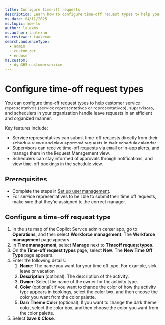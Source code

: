 ```yaml
---
title: Configure time-off requests
description: Learn how to configure time-off request types to help your organization efficiently handle leave requests.
ms.date: 04/11/2025
ms.topic: how-to
author: lalexms
ms.author: laalexan
ms.reviewer: laalexan
search.audienceType: 
  - admin
  - customizer
  - enduser
ms.custom: 
  - dyn365-customerservice
---
```


# Configure time-off request types

You can configure time-off request types to help customer service representatives (service representatives or representatives), supervisors, and schedulers in your organization handle leave requests in an efficient and organized manner. 

Key features include:

- Service representatives can submit time-off requests directly from their schedule views and view approved requests in their schedule calendar.
- Supervisors can receive time-off requests via email or in-app alerts, and manage them in the Request Management view.
- Schedulers can stay informed of approvals through notifications, and view time-off bookings in the schedule view.

## Prerequisites

- Complete the steps in [Set up user management](wfm-user-management.md).
- For service representatives to be able to submit their time off requests, make sure that they're assigned to the correct manager.


## Configure a time-off request type

1. In the site map of the Copilot Service admin center app, go to **Operations**, and then select **Workforce management**. The **Workforce management** page appears.
1. In **Time management**, select **Manage** next to **Timeoff request types**.
1. On the **Time-off request types** page, select **New**. The **New Time Off Type** page appears.
1. Enter the following details:
     1. **Name**: The name you want for your time off type. For example, sick leave or vacation.
     1. **Description** (optional): The description of the activity.
     1. **Owner**: Select the name of the owner for the activity type.
     1. **Color** (optional): If you want to change the color of how the activity type appears in bookings, select the color box, and then choose the color you want from the color palette.
     1. **Dark Theme Color** (optional): If you want to change the dark theme color, select the color box, and then choose the color you want from the color palette.
1. Select **Save & Close**.

